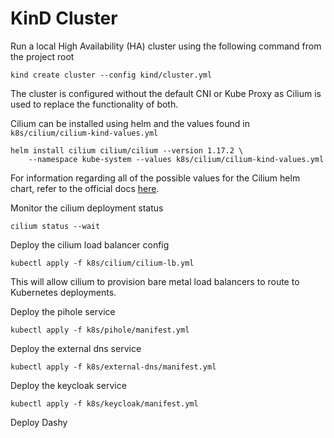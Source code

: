 # KinD Cluster

Run a local High Availability (HA) cluster using the following command from the project root

```aiignore
kind create cluster --config kind/cluster.yml
```

The cluster is configured without the default CNI or Kube Proxy as Cilium is used to replace the functionality of both.

Cilium can be installed using helm and the values found in `k8s/cilium/cilium-kind-values.yml`

```aiignore
helm install cilium cilium/cilium --version 1.17.2 \
    --namespace kube-system --values k8s/cilium/cilium-kind-values.yml
```

For information regarding all of the possible values for the Cilium helm chart, refer to the official docs [here](https://docs.cilium.io/en/stable/helm-reference/).

Monitor the cilium deployment status

```aiignore
cilium status --wait
```

Deploy the cilium load balancer config

```aiignore
kubectl apply -f k8s/cilium/cilium-lb.yml
```

This will allow cilium to provision bare metal load balancers to route to Kubernetes deployments.

Deploy the pihole service

```aiignore
kubectl apply -f k8s/pihole/manifest.yml
```

Deploy the external dns service

```aiignore
kubectl apply -f k8s/external-dns/manifest.yml
```

Deploy the keycloak service

```aiignore
kubectl apply -f k8s/keycloak/manifest.yml
```

Deploy Dashy

```

```
